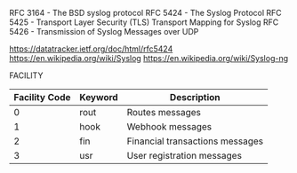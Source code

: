 RFC 3164 - The BSD syslog protocol
RFC 5424 - The Syslog Protocol
RFC 5425 - Transport Layer Security (TLS) Transport Mapping for Syslog
RFC 5426 - Transmission of Syslog Messages over UDP

https://datatracker.ietf.org/doc/html/rfc5424
https://en.wikipedia.org/wiki/Syslog
https://en.wikipedia.org/wiki/Syslog-ng




FACILITY

| Facility Code | Keyword | Description | 
| ------------- | --------| ----------- |
| 0             | rout    | Routes messages | 
| 1             | hook    | Webhook messages | 
| 2             | fin     | Financial transactions messages | 
| 3             | usr     | User registration messages |
